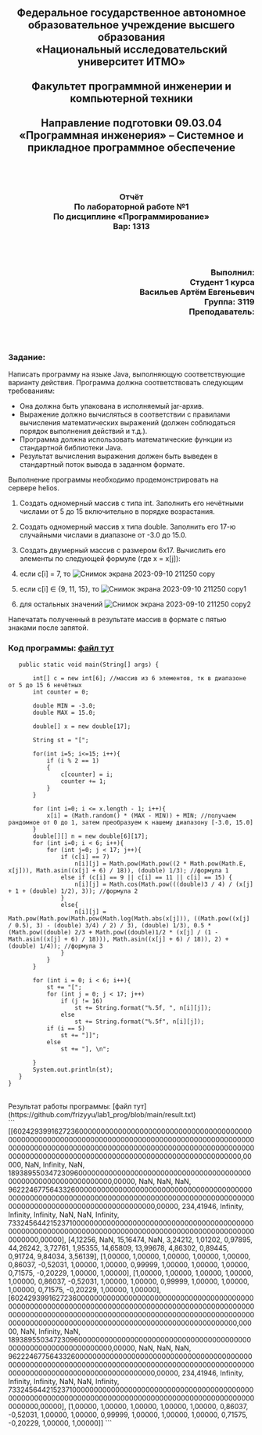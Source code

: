 ## <p align="center">Федеральное государственное автономное образовательное учреждение высшего образования<br />«Национальный исследовательский университет ИТМО»<br /><br />Факультет программной инженерии и компьютерной техники<br /><br />Направление подготовки 09.03.04 «Программная инженерия» – Системное и прикладное программное обеспечение</p>
<br />
<br />

### <p align="center">Отчёт<br />По лабораторной работе №1<br />По дисциплине «Программирование»<br />Вар: 1313</p>
<br />
<br />

### <p align="right">Выполнил:<br />Студент 1 курса<br />Васильев Артём Евгеньевич<br />Группа: 3119<br />Преподаватель:<br /></p>
<br />
<br />

### Задание:<br />
Написать программу на языке Java, выполняющую соответствующие варианту действия. Программа должна соответствовать следующим требованиям:<br />
- Она должна быть упакована в исполняемый jar-архив.<br />
- Выражение должно вычисляться в соответствии с правилами вычисления математических выражений (должен соблюдаться порядок выполнения действий и т.д.).<br />
- Программа должна использовать математические функции из стандартной библиотеки Java.<br />
- Результат вычисления выражения должен быть выведен в стандартный поток вывода в заданном формате.<br />

Выполнение программы необходимо продемонстрировать на сервере helios.<br />
1. Создать одномерный массив c типа int. Заполнить его нечётными числами от 5 до 15 включительно в порядке возрастания.<br />
1. Создать одномерный массив x типа double. Заполнить его 17-ю случайными числами в диапазоне от -3.0 до 15.0.<br />
1. Создать двумерный массив c размером 6x17. Вычислить его элементы по следующей формуле (где x = x[j]):<br />
1. если c[i] = 7, то ![Снимок экрана 2023-09-10 211250 copy](https://github.com/frizyyu/lab1_prog/assets/84192047/5a4bc657-b02f-4741-bd45-79e5b8a2e8f8)<br />

1. если c[i] ∈ {9, 11, 15}, то ![Снимок экрана 2023-09-10 211250 copy1](https://github.com/frizyyu/lab1_prog/assets/84192047/3f1722ef-5871-4e1c-b5a5-3b4d7cf63165)<br />

1. для остальных значений ![Снимок экрана 2023-09-10 211250 copy2](https://github.com/frizyyu/lab1_prog/assets/84192047/41bee4bf-eff8-4ad5-918c-c64472e67db8)<br />

Напечатать полученный в результате массив в формате с пятью знаками после запятой.<br />

### Код программы: [файл тут](https://github.com/frizyyu/lab1_prog/blob/main/Main.java)<br />
```public class Main {
   public static void main(String[] args) {

       int[] c = new int[6]; //массив из 6 элементов, тк в диапазоне от 5 до 15 6 нечётных
       int counter = 0;

       double MIN = -3.0;
       double MAX = 15.0;

       double[] x = new double[17];

       String st = "[";

       for(int i=5; i<=15; i++){
           if (i % 2 == 1)
           {
               c[counter] = i;
               counter += 1;
           }
       }

       for (int i=0; i <= x.length - 1; i++){
           x[i] = (Math.random() * (MAX - MIN)) + MIN; //получаем рандомное от 0 до 1, затем преобразуем к нашему диапазону [-3.0, 15.0]
       }
       double[][] n = new double[6][17];
       for (int i=0; i < 6; i++){
           for (int j=0; j < 17; j++){
               if (c[i] == 7)
                   n[i][j] = Math.pow(Math.pow((2 * Math.pow(Math.E, x[j])), Math.asin((x[j] + 6) / 18)), (double) 1/3); //формула 1
               else if (c[i] == 9 || c[i] == 11 || c[i] == 15) {
                   n[i][j] = Math.cos(Math.pow(((double)3 / 4) / (x[j] + 1 + (double) 1/2), 3)); //формула 2
               }
               else{
                   n[i][j] = Math.pow(Math.pow(Math.pow(Math.log(Math.abs(x[j])), ((Math.pow((x[j] / 0.5), 3) - (double) 3/4) / 2) / 3), (double) 1/3), 0.5 * (Math.pow((double) 2/3 + Math.pow((double)1/2 * (x[j] / (1 - Math.asin((x[j] + 6) / 18))), Math.asin((x[j] + 6) / 18)), 2) + (double) 1/4)); //формула 3
               }
           }
       }

       for (int i = 0; i < 6; i++){
           st += "[";
           for (int j = 0; j < 17; j++)
               if (j != 16)
                   st += String.format("%.5f, ", n[i][j]);
               else
                   st += String.format("%.5f", n[i][j]);
           if (i == 5)
               st += "]]";
           else
               st += "], \n";

       }
       System.out.println(st);
   }
}
```
<br />
Результат работы программы: [файл тут](https://github.com/frizyyu/lab1_prog/blob/main/result.txt)<br />
```
[[60242939916272360000000000000000000000000000000000000000000000000000000000000000000000000000000000000000000000000000000000000000000000000000000000000000000000000000000000000000000000000000000000000000000000000000000000000000,00000, NaN, Infinity, NaN, 189389550347230960000000000000000000000000000000000000000000000000000000000000000,00000, NaN, NaN, NaN, 9622246775643326000000000000000000000000000000000000000000000000000000000000000000000000000000000000000000000000000000000000000000000000000000000000,00000, 234,41946, Infinity, Infinity, Infinity, NaN, NaN, Infinity, 73324564421523710000000000000000000000000000000000000000000000000000000000000000000000000000000000000000000000000000000000,00000], 
[4,12256, NaN, 15,16474, NaN, 3,24212, 1,01202, 0,97895, 44,26242, 3,72761, 1,95355, 14,65809, 13,99678, 4,86302, 0,89445, 0,91724, 9,84034, 3,56139], 
[1,00000, 1,00000, 1,00000, 1,00000, 1,00000, 0,86037, -0,52031, 1,00000, 1,00000, 0,99999, 1,00000, 1,00000, 1,00000, 0,71575, -0,20229, 1,00000, 1,00000], 
[1,00000, 1,00000, 1,00000, 1,00000, 1,00000, 0,86037, -0,52031, 1,00000, 1,00000, 0,99999, 1,00000, 1,00000, 1,00000, 0,71575, -0,20229, 1,00000, 1,00000], 
[60242939916272360000000000000000000000000000000000000000000000000000000000000000000000000000000000000000000000000000000000000000000000000000000000000000000000000000000000000000000000000000000000000000000000000000000000000000,00000, NaN, Infinity, NaN, 189389550347230960000000000000000000000000000000000000000000000000000000000000000,00000, NaN, NaN, NaN, 9622246775643326000000000000000000000000000000000000000000000000000000000000000000000000000000000000000000000000000000000000000000000000000000000000,00000, 234,41946, Infinity, Infinity, Infinity, NaN, NaN, Infinity, 73324564421523710000000000000000000000000000000000000000000000000000000000000000000000000000000000000000000000000000000000,00000], 
[1,00000, 1,00000, 1,00000, 1,00000, 1,00000, 0,86037, -0,52031, 1,00000, 1,00000, 0,99999, 1,00000, 1,00000, 1,00000, 0,71575, -0,20229, 1,00000, 1,00000]]
```
